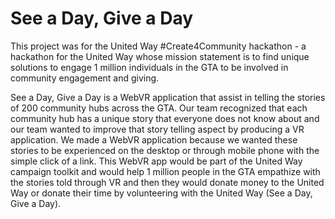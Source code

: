 # See a Day, Give a Day

This project was for the United Way #Create4Community hackathon - a hackathon for the United Way whose mission statement is to find unique solutions to engage 1 million individuals in the GTA to be involved in community engagement and giving. 

See a Day, Give a Day is a WebVR application that assist in telling the stories of 200 community hubs across the GTA. Our team recognized that each community hub has a unique story that everyone does not know about and our team wanted to improve that story telling aspect by producing a VR application. We made a WebVR application because we wanted these stories to be experienced on the desktop or through mobile phone with the simple click of a link. This WebVR app would be part of the United Way campaign toolkit and would help 1 million people in the GTA empathize with the stories told through VR and then they would donate money to the United Way or donate their time by volunteering with the United Way (See a Day, Give a Day). 
